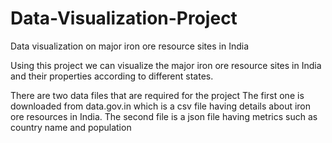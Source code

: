# Data-Visualization-Project
Data visualization on major iron ore resource sites in India


Using this project we can visualize the major iron ore resource sites in India and their properties according to different states.


There are two data files that are required for the project
The first one is downloaded from data.gov.in which is a csv file having details about iron ore resources in India.
The second file is a json file having metrics such as country name and population
